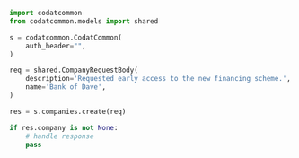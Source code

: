 <!-- Start SDK Example Usage -->


```python
import codatcommon
from codatcommon.models import shared

s = codatcommon.CodatCommon(
    auth_header="",
)

req = shared.CompanyRequestBody(
    description='Requested early access to the new financing scheme.',
    name='Bank of Dave',
)

res = s.companies.create(req)

if res.company is not None:
    # handle response
    pass
```
<!-- End SDK Example Usage -->